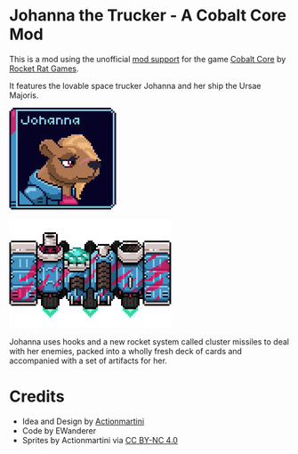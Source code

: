 # Johanna the Trucker - A Cobalt Core Mod

This is a mod using the unofficial [mod support](https://github.com/Ewanderer/CobaltCoreModLoader) for the game [Cobalt Core](https://store.steampowered.com/app/2179850/Cobalt_Core/) by [Rocket Rat Games](https://rocketrat.games/).

It features the lovable space trucker Johanna and her ship the Ursae Majoris.

![](https://github.com/Ewanderer/CCMod.JohannaTheTrucker/blob/master/Sprites/CCJohanna.png?raw=true)

![](https://github.com/Ewanderer/CCMod.JohannaTheTrucker/blob/master/Sprites/UrsaeMajoris/UrsaeMajoris.png?raw=true)

Johanna uses hooks and a new rocket system called cluster missiles to deal with her enemies, packed into a wholly fresh deck of cards and accompanied with a set of artifacts for her.

# Credits

* Idea and Design by [Actionmartini](https://github.com/UnicornArin)
* Code by EWanderer
* Sprites by Actionmartini via [CC BY-NC 4.0](https://creativecommons.org/licenses/by-nc/4.0/)


